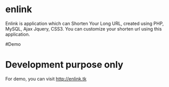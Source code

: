 # enlink
Enlink is application which can Shorten Your Long URL, created using PHP, MySQL, Ajax Jquery, CSS3. You can customize your shorten url using this application.

#Demo

# Development purpose only

For demo, you can visit http://enlink.tk
